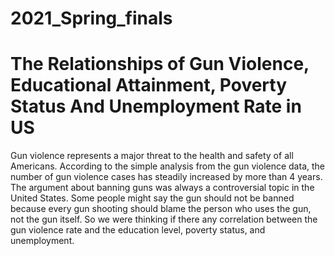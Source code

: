 # 2021_Spring_finals

# The Relationships of Gun Violence, Educational Attainment, Poverty Status And Unemployment Rate in US
Gun violence represents a major threat to the health and safety of all Americans. According to the simple analysis from the gun violence data, the number of gun violence cases has steadily increased by more than 4 years. The argument about banning guns was always a controversial topic in the United States. Some people might say the gun should not be banned because every gun shooting should blame the person who uses the gun, not the gun itself. So we were thinking if there any correlation between the gun violence rate and the education level, poverty status, and unemployment.


